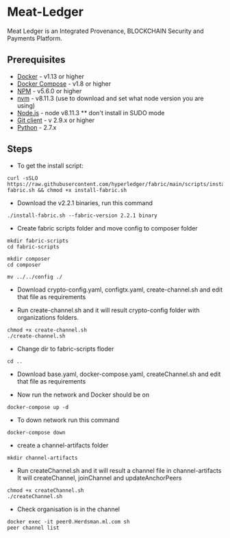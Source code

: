 # Meat-Ledger
Meat Ledger is an Integrated Provenance, BLOCKCHAIN Security and Payments Platform.

## Prerequisites

* [Docker](https://www.docker.com/products) - v1.13 or higher
* [Docker Compose](https://docs.docker.com/compose/overview/) - v1.8 or higher
* [NPM](https://www.npmjs.com/get-npm) - v5.6.0 or higher
* [nvm](https://github.com/creationix/nvm/blob/master/README.md) - v8.11.3 (use to download and set what node version you are using)
* [Node.js](https://nodejs.org/en/download/) - node v8.11.3 ** don't install in SUDO mode
* [Git client](https://git-scm.com/downloads) - v 2.9.x or higher
* [Python](https://www.python.org/downloads/) - 2.7.x

## Steps
* To get the install script:
```
curl -sSLO https://raw.githubusercontent.com/hyperledger/fabric/main/scripts/install-fabric.sh && chmod +x install-fabric.sh
```

* Download the v2.2.1 binaries, run this command
```
./install-fabric.sh --fabric-version 2.2.1 binary
```

* Create fabric scripts folder and move config to composer folder
```
mkdir fabric-scripts
cd fabric-scripts

mkdir composer
cd composer

mv ../../config ./
```

* Download crypto-config.yaml, configtx.yaml, create-channel.sh and edit that file as requirements

* Run create-channel.sh and it will result crypto-config folder with organizations folders.
```
chmod +x create-channel.sh
./create-channel.sh
```

* Change dir to fabric-scripts floder
```
cd ..
```

* Download base.yaml, docker-compose.yaml, createChannel.sh and edit that file as requirements

* Now run the network and Docker should be on
```
docker-compose up -d
```

* To down network run this command
```
docker-compose down
```

* create a channel-artifacts folder
```
mkdir channel-artifacts
```

* Run createChannel.sh and it will result a channel file in channel-artifacts <br>
It will createChannel, joinChannel and updateAnchorPeers
```
chmod +x createChannel.sh
./createChannel.sh
```

* Check organisation is in the channel
```
docker exec -it peer0.Herdsman.ml.com sh
peer channel list
```

